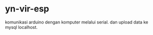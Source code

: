 # yn-vir-esp
komunikasi arduino dengan komputer melalui serial. dan upload data ke mysql localhost.
